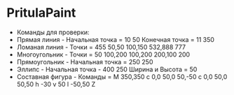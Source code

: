 # PritulaPaint
+ Команды для проверки:
+ Прямая линия - Начальная точка = 10 50 Конечная точка = 11 350
+ Ломаная линия - Точки = 455 50,50 100,150 532,888 777
+ Многоугольник - Точки = 50 100,200 100,200 200,100 200
+ Прямоугольник - Начальная точка = 250 250
+ Эллипс - Начальная точка - 400 250 Ширина и Высота = 50
+ Составная фигура - Команды = M 350,350 c 0,0 50,0 50,-50 c 0,0 50,0 50,50 h -30 v 50 l -50,50 Z
